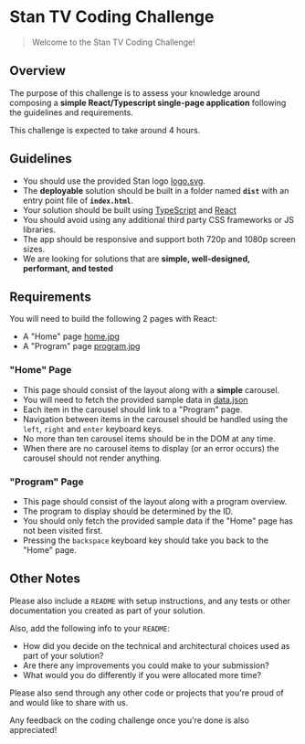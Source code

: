 # Stan TV Coding Challenge

> Welcome to the Stan TV Coding Challenge!

## Overview

The purpose of this challenge is to assess your knowledge around composing a **simple React/Typescript single-page application** following the guidelines and requirements.

This challenge is expected to take around 4 hours.

## Guidelines

- You should use the provided Stan logo [logo.svg](./logo.svg).
- The **deployable** solution should be built in a folder named **`dist`** with an entry point file of **`index.html`**.
- Your solution should be built using [TypeScript](https://www.typescriptlang.org) and [React](https://facebook.github.io/react/)
- You should avoid using any additional third party CSS frameworks or JS libraries.
- The app should be responsive and support both 720p and 1080p screen sizes.
- We are looking for solutions that are **simple, well-designed, performant, and tested**

## Requirements

You will need to build the following 2 pages with React:

- A "Home" page [home.jpg](./home.jpg)
- A "Program" page [program.jpg](./program.jpg)

### "Home" Page

- This page should consist of the layout along with a **simple** carousel.
- You will need to fetch the provided sample data in [data.json](./data.json)
- Each item in the carousel should link to a "Program" page.
- Navigation between items in the carousel should be handled using the `left`, `right` and `enter` keyboard keys.
- No more than ten carousel items should be in the DOM at any time.
- When there are no carousel items to display (or an error occurs) the carousel should not render anything.

### "Program" Page

- This page should consist of the layout along with a program overview.
- The program to display should be determined by the ID.
- You should only fetch the provided sample data if the "Home" page has not been visited first.
- Pressing the `backspace` keyboard key should take you back to the "Home" page.

## Other Notes

Please also include a `README` with setup instructions, and any tests or other documentation you created as part of your solution.

Also, add the following info to your `README`:

- How did you decide on the technical and architectural choices used as part of your solution?
- Are there any improvements you could make to your submission?
- What would you do differently if you were allocated more time?

Please also send through any other code or projects that you're proud of and would like to share with us.

Any feedback on the coding challenge once you're done is also appreciated!
